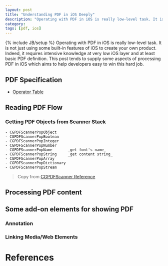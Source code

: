 ```yaml
---
layout: post
title: "Understanding PDF in iOS Deeply"
description: "Operating with PDF in iOS is really low-level task. It is not just using some built-in features of iOS to create your own product. Indeed, it requires intensive knowledge at very low iOS layer and at least basic PDF definition. This post tends to supply some aspects of processing PDF in iOS which aims to help developers easy to win this hard job."
category: 
tags: [pdf, ios]
---
```

{% include JB/setup %}
Operating with PDF in iOS is really low-level task. It is not just using some built-in features of iOS to create your own product. Indeed, it requires intensive knowledge at very low iOS layer and at least basic PDF definition. This post tends to supply some aspects of processing PDF in iOS which aims to help developers easy to win this hard job.

## PDF Specification

- [Operator Table](http://my.safaribooksonline.com/book/office-and-productivity-applications/0321304748/operator-summary/app01)

## Reading PDF Flow

### Getting PDF Objects from Scanner Stack
	- CGPDFScannerPopObject
	- CGPDFScannerPopBoolean
	- CGPDFScannerPopInteger
	- CGPDFScannerPopNumber
	- CGPDFScannerPopName		_get font's name_
	- CGPDFScannerPopString		_get content string_
	- CGPDFScannerPopArray
	- CGPDFScannerPopDictionary
	- CGPDFScannerPopStream

> Copy from [CGPDFScanner Reference](http://www.cocoachina.com/wiki/index.php?title=CGPDFScanner_Reference)

## Processing PDF content

## Some add-on elements for showing PDF
### Annotation

### Linking Media/Web Elements


# References

